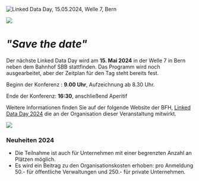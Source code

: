 ![Linked Data Day, 15.05.2024, Welle 7, Bern](/static-assets/img/linked-data-day-2024-fr.png)

![   ](/static-assets/img/white-space-2.jpg)

# *"Save the date"*

Der nächste Linked Data Day wird am **15. Mai 2024** in der Welle 7 in Bern neben dem Bahnhof SBB stattfinden. Das Programm wird noch ausgearbeitet, aber der Zeitplan für den Tag steht bereits fest.

Beginn der Konferenz : **9.00 Uhr**, Aufzeichnung ab 8.30 Uhr.

Ende der Konferenz: **16:30**, anschließend Aperitif

Weitere Informationen finden Sie auf der folgende Website der BFH, [Linked Data Day 2024](https://www.bfh.ch/de/aktuell/fachveranstaltungen/linked-data-day-2024/) die an der Organisation dieser Veranstaltung mitwirkt.

![   ](/static-assets/img/white-space-2.jpg)

### Neuheiten 2024

* Die Teilnahme ist auch für Unternehmen mit einer begrenzten Anzahl an Plätzen möglich.
* Es wird ein Beitrag zu den Organisationskosten erhoben: pro Anmeldung 50.- für öffentliche Verwaltungen und 250.- für private Unternehmen.
